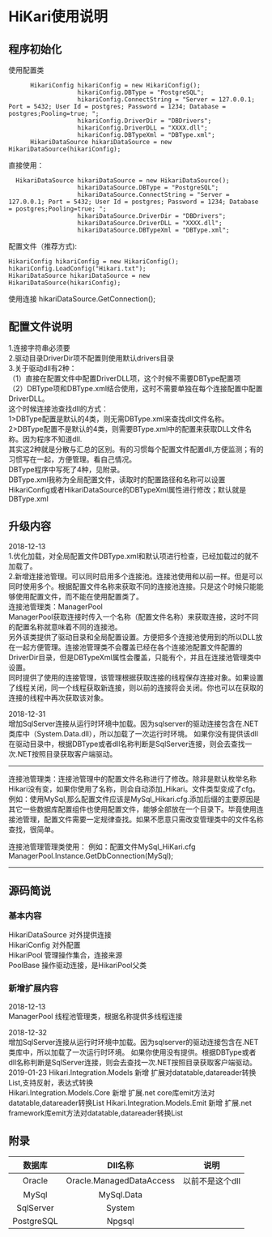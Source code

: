    # HiKari使用说明
## 程序初始化
  使用配置类
```
      HikariConfig hikariConfig = new HikariConfig();
                   hikariConfig.DBType = "PostgreSQL";
                   hikariConfig.ConnectString = "Server = 127.0.0.1; Port = 5432; User Id = postgres; Password = 1234; Database =      postgres;Pooling=true; ";
                   hikariConfig.DriverDir = "DBDrivers";
                   hikariConfig.DriverDLL = "XXXX.dll";
                   hikariConfig.DBTypeXml = "DBType.xml";
      HikariDataSource hikariDataSource = new HikariDataSource(hikariConfig);
```
直接使用：
```
  HikariDataSource hikariDataSource = new HikariDataSource();
                   hikariDataSource.DBType = "PostgreSQL";
                   hikariDataSource.ConnectString = "Server = 127.0.0.1; Port = 5432; User Id = postgres; Password = 1234; Database = postgres;Pooling=true; ";
                   hikariDataSource.DriverDir = "DBDrivers";
                   hikariDataSource.DriverDLL = "XXXX.dll";
                   hikariDataSource.DBTypeXml = "DBType.xml";
```
配置文件（推荐方式):

```
HikariConfig hikariConfig = new HikariConfig();
hikariConfig.LoadConfig("Hikari.txt");
HikariDataSource hikariDataSource = new HikariDataSource(hikariConfig);

```
使用连接
hikariDataSource.GetConnection();
## 配置文件说明
1.连接字符串必须要  
2.驱动目录DriverDir项不配置则使用默认drivers目录  
3.关于驱动dll有2种：  
  （1）直接在配置文件中配置DriverDLL项，这个时候不需要DBType配置项  
  （2）DBType项和DBType.xml结合使用，这时不需要单独在每个连接配置中配置DriverDLL。  
      这个时候连接池查找dll的方式：  
      1>DBType配置是默认的4类，则无需DBType.xml来查找dll文件名称。  
      2>DBType配置不是默认的4类，则需要BType.xml中的配置来获取DLL文件名称。因为程序不知道dll.  
       其实这2种就是分散与汇总的区别。有的习惯每个配置文件配置dll,方便监测；有的习惯写在一起，方便管理。看自己情况。  
       DBType程序中写死了4种，见附录。  
 DBType.xml我称为全局配置文件，读取时的配置路径和名称可以设置HikariConfig或者HikariDataSource的DBTypeXml属性进行修改；默认就是DBType.xml
## 升级内容
2018-12-13  
1.优化加载，对全局配置文件DBType.xml和默认项进行检查，已经加载过的就不加载了。  
2.新增连接池管理。可以同时启用多个连接池。连接池使用和以前一样。但是可以同时使用多个。根据配置文件名称来获取不同的连接池连接。只是这个时候只能能够使用配置文件，而不能在使用配置类了。  
连接池管理类：ManagerPool  
ManagerPool获取连接时传入一个名称（配置文件名称）来获取连接，这时不同的配置名称就意味着不同的连接池。  
另外该类提供了驱动目录和全局配置设置。方便把多个连接池使用到的所以DLL放在一起方便管理。连接池管理类不会覆盖已经在各个连接池配置文件配置的DriverDir目录，但是DBTypeXml属性会覆盖，只能有个，并且在连接池管理类中设置。  
同时提供了使用的连接管理，该管理根据获取连接的线程保存连接对象。如果设置了线程关闭，同一个线程获取新连接，则以前的连接将会关闭。你也可以在获取的连接的线程中再次获取该对象。  
  
2018-12-31  
增加SqlServer连接从运行时环境中加载。因为sqlserver的驱动连接包含在.NET类库中（System.Data.dll），所以加载了一次运行时环境。
如果你没有提供该dll在驱动目录中，根据DBType或者dll名称判断是SqlServer连接，则会去查找一次.NET按照目录获取客户端驱动。

--------------------------------------------------------------------------------------------------------

连接池管理类：连接池管理中的配置文件名称进行了修改。除非是默认枚举名称Hikari没有变，如果你使用了名称，则会自动添加_Hikari。文件类型变成了cfg。例如：使用MySql,那么配置文件应该是MySql_Hikari.cfg.添加后缀的主要原因是其它一些数据库配置组件也使用配置文件，能够全部放在一个目录下。毕竟使用连接池管理，配置文件需要一定规律查找。如果不愿意只需改变管理类中的文件名称查找，很简单。  

连接池管理管理类使用：
例如：配置文件MySql_HiKari.cfg  
ManagerPool.Instance.GetDbConnection(MySql);

-------------------------------------------------------------------------------------------------------


## 源码简说
### 基本内容
HikariDataSource 对外提供连接  
HikariConfig 对外配置  
HikariPool 管理操作集合，连接来源  
PoolBase 操作驱动连接，是HikariPool父类  
### 新增扩展内容
2018-12-13  
ManagerPool 线程池管理类，根据名称提供多线程连接  

2018-12-32  
增加SqlServer连接从运行时环境中加载。因为sqlserver的驱动连接包含在.NET类库中，所以加载了一次运行时环境。
如果你使用没有提供。根据DBType或者dll名称判断是SqlServer连接，则会去查找一次.NET按照目录获取客户端驱动。  
2019-01-23
Hikari.Integration.Models 新增
  扩展对datatable,datareader转换List<T>,支持反射，表达式转换  
Hikari.Integration.Models.Core 新增
  扩展.net core库emit方法对datatable,datareader转换List<T>
Hikari.Integration.Models.Emit 新增 
    扩展.net framework库emit方法对datatable,datareader转换List<T>
 

## 附录
|数据库	|Dll名称|说明|
|:-------:|:------:|:-----:|
|Oracle	|Oracle.ManagedDataAccess	|以前不是这个dll|
|MySql	|MySql.Data| 
|SqlServer|System| |
|PostgreSQL|Npgsql||
